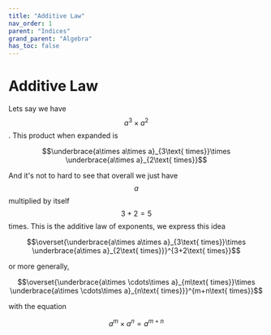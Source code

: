 ```yaml
---
title: "Additive Law"
nav_order: 1
parent: "Indices"
grand_parent: "Algebra"
has_toc: false
---
```


# Additive Law

Lets say we have $$a^3\times a^2$$. This product when expanded is

$$\underbrace{a\times a\times a}_{3\text{ times}}\times \underbrace{a\times a}_{2\text{ times}}$$

And it's not to hard to see that overall we just have $$a$$ multiplied by itself $$3+2=5$$ times.
This is the additive law of exponents, we express this idea

$$\overset{\underbrace{a\times a\times a}_{3\text{ times}}\times \underbrace{a\times a}_{2\text{ times}}}^{3+2\text{ times}}$$

or more generally,

$$\overset{\underbrace{a\times \cdots\times a}_{m\text{ times}}\times \underbrace{a\times \cdots\times a}_{n\text{ times}}}^{m+n\text{ times}}$$

with the equation

$$a^m\times a^n = a^{m+n}$$
